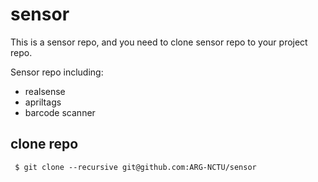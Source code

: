 # sensor

This is a sensor repo, and you need to clone sensor repo to your project repo.

Sensor repo including:
- realsense
- apriltags
- barcode scanner

## clone repo
```
 $ git clone --recursive git@github.com:ARG-NCTU/sensor
```